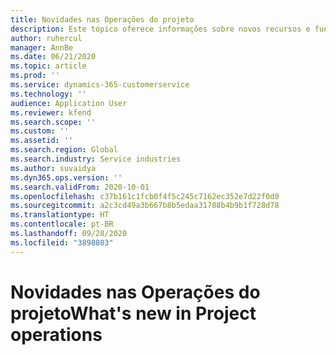 ```yaml
---
title: Novidades nas Operações do projeto
description: Este tópico oferece informações sobre novos recursos e funcionalidade nas Operações do projeto do Microsoft Dynamics 365.
author: ruhercul
manager: AnnBe
ms.date: 06/21/2020
ms.topic: article
ms.prod: ''
ms.service: dynamics-365-customerservice
ms.technology: ''
audience: Application User
ms.reviewer: kfend
ms.search.scope: ''
ms.custom: ''
ms.assetid: ''
ms.search.region: Global
ms.search.industry: Service industries
ms.author: suvaidya
ms.dyn365.ops.version: ''
ms.search.validFrom: 2020-10-01
ms.openlocfilehash: c37b161c1fcb0f4f5c245c7162ec352e7d22f0d0
ms.sourcegitcommit: a2c3cd49a3b667b8b5edaa31788b4b9b1f728d78
ms.translationtype: HT
ms.contentlocale: pt-BR
ms.lasthandoff: 09/28/2020
ms.locfileid: "3898803"
---
```

# <a name="whats-new-in-project-operations"></a><span data-ttu-id="b000d-103">Novidades nas Operações do projeto</span><span class="sxs-lookup"><span data-stu-id="b000d-103">What's new in Project operations</span></span>
